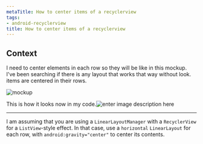 ```yaml
---
metaTitle: How to center items of a recyclerview
tags:
- android-recyclerview
title: How to center items of a recyclerview
---
```


## Context

I need to center elements in each row so they will be like in this mockup.
I've been searching if there is any layout that works that way without look.
items are centered in their rows.


![mockup](https://i.stack.imgur.com/w11fv.png])


This is how it looks now in my code.![enter image description here](https://i.stack.imgur.com/GuTGy.jpg)



---

I am assuming that you are using a `LinearLayoutManager` with a `RecyclerView` for a `ListView`-style effect. In that case, use a `horizontal` `LinearLayout` for each row, with `android:gravity="center"` to center its contents.

